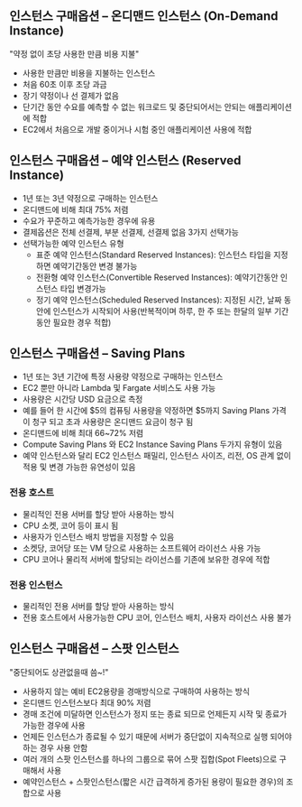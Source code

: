 ## 인스턴스 구매옵션 – 온디맨드 인스턴스 (On-Demand Instance)
"약정 없이 초당 사용한 만큼 비용 지불" 
- 사용한 만큼만 비용을 지불하는 인스턴스
- 처음 60초 이후 초당 과금
- 장기 약정이나 선 결제가 없음
- 단기간 동안 수요를 예측할 수 없는 워크로드 및 중단되어서는 안되는 애플리케이션에 적합
- EC2에서 처음으로 개발 중이거나 시험 중인 애플리케이션 사용에 적합


## 인스턴스 구매옵션 – 예약 인스턴스 (Reserved Instance)

- 1년 또는 3년 약정으로 구매하는 인스턴스
- 온디맨드에 비해 최대 75% 저렴
- 수요가 꾸준하고 예측가능한 경우에 유용
- 결제옵션은 전체 선결제, 부분 선결제, 선결제 없음 3가지 선택가능
- 선택가능한 예약 인스턴스 유형
    - 표준 예약 인스턴스(Standard Reserved Instances): 인스턴스 타입을 지정하면 예약기간동안 변경 불가능
    - 전환형 예약 인스턴스(Convertible Reserved Instances): 예약기간동안 인스턴스 타입 변경가능
    - 정기 예약 인스턴스(Scheduled Reserved Instances): 지정된 시간, 날짜 동안에 인스턴스가 시작되어 사용(반복적이며 하루, 한 주 또는 한달의 일부 기간 동안 필요한 경우 적합)

## 인스턴스 구매옵션 – Saving Plans

- 1년 또는 3년 기간에 특정 사용량 약정으로 구매하는 인스턴스
- EC2 뿐만 아니라 Lambda 및 Fargate 서비스도 사용 가능
- 사용량은 시간당 USD 요금으로 측정
- 예를 들어 한 시간에 $5의 컴퓨팅 사용량을 약정하면 $5까지 Saving Plans 가격이 청구 되고 초과 사용량은 온디맨드 요금이 청구 됨
- 온디맨드에 비해 최대 66~72% 저렴
- Compute Saving Plans 와 EC2 Instance Saving Plans 두가지 유형이 있음
- 예약 인스턴스와 달리 EC2 인스턴스 패밀리, 인스턴스 사이즈, 리전, OS 관계 없이 적용 및 변경 가능한 유연성이 있음

### 전용 호스트

- 물리적인 전용 서버를 할당 받아 사용하는 방식
- CPU 소켓, 코어 등이 표시 됨
- 사용자가 인스턴스 배치 방법을 지정할 수 있음
- 소켓당, 코어당 또는 VM 당으로 사용하는 소프트웨어 라이선스 사용 가능
- CPU 코어나 물리적 서버에 할당되는 라이선스를 기존에 보유한 경우에 적합

### 전용 인스턴스

- 물리적인 전용 서버를 할당 받아 사용하는 방식
- 전용 호스트에서 사용가능한 CPU 코어, 인스턴스 배치, 사용자 라이선스 사용 불가


## 인스턴스 구매옵션 – 스팟 인스턴스
"중단되어도 상관없을때 씀~!"
- 사용하지 않는 예비 EC2용량을 경매방식으로 구매하여 사용하는 방식
- 온디맨드 인스턴스보다 최대 90% 저렴
- 경매 조건에 미달하면 인스턴스가 정지 또는 종료 되므로 언제든지 시작 및 종료가 가능한 경우에 사용
- 언제든 인스턴스가 종료될 수 있기 때문에 서버가 중단없이 지속적으로 실행 되어야하는 경우 사용 안함
- 여러 개의 스팟 인스턴스를 하나의 그룹으로 묶어 스팟 집합(Spot Fleets)으로 구매해서 사용
- 예약인스턴스 + 스팟인스턴스(짧은 시간 급격하게 증가된 용량이 필요한 경우)의 조합으로 사용


